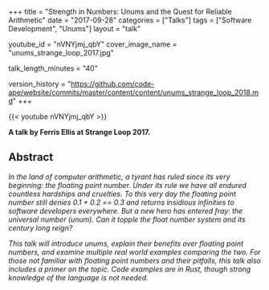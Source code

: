 +++
title = "Strength in Numbers: Unums and the Quest for Reliable Arithmetic"
date = "2017-09-28"
categories = ["Talks"]
tags = ["Software Development", "Unums"]
layout = "talk"

youtube_id = "nVNYjmj_qbY"
cover_image_name = "unums_strange_loop_2017.jpg"

talk_length_minutes = "40"

version_history = "https://github.com/code-ape/website/commits/master/content/content/unums_strange_loop_2018.md"
+++

{{< youtube nVNYjmj_qbY >}}

**A talk by Ferris Ellis at Strange Loop 2017.**

## Abstract

*In the land of computer arithmetic, a tyrant has ruled since its very beginning: the floating point number. Under its rule we have all endured countless hardships and cruelties. To this very day the floating point number still denies 0.1 + 0.2 == 0.3 and returns insidious infinities to software developers everywhere. But a new hero has entered fray: the universal number (unum). Can it topple the float number system and its century long reign?*

*This talk will introduce unums, explain their benefits over floating point numbers, and examine multiple real world examples comparing the two. For those not familiar with floating point numbers and their pitfalls, this talk also includes a primer on the topic. Code examples are in Rust, though strong knowledge of the language is not needed.*
